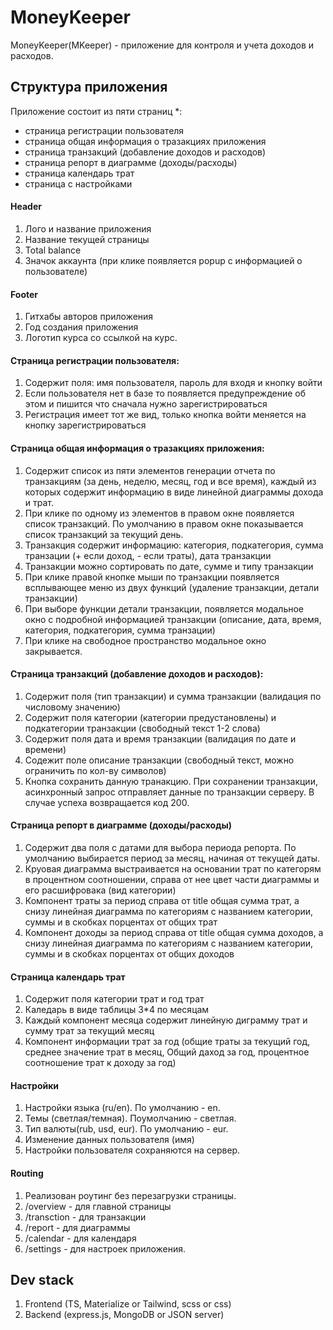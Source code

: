 # MoneyKeeper

MoneyKeeper(MKeeper) - приложение для контроля и учета доходов и расходов.

## Структура приложения
Приложение состоит из пяти страниц \*:
- страница регистрации пользователя
- страница общая информация о тразакциях приложения
- страница транзакций (добавление доходов и расходов)
- страница репорт в диаграмме (доходы/расходы)
- страница календарь трат
- страница с настройками

#### Header
1. Лого и название приложения
2. Название текущей страницы
3. Total balance 
4. Значок аккаунта (при клике появляется popup с информацией о пользователе)

#### Footer
1. Гитхабы авторов приложения
2. Год создания приложения
3. Логотип курса со ссылкой на курс.

#### Страница регистрации пользователя:
1. Содержит поля: имя пользователя, пароль для входя и кнопку войти
2. Если пользователя нет в базе то появляется предупреждение об этом и пишится что сначала нужно зарегистрироваться
3. Регистрация имеет тот же вид, только кнопка войти меняется на кнопку зарегистрироваться

#### Страница общая информация о тразакциях приложения:
1. Содержит список из пяти элементов генерации отчета по транзакциям (за день, неделю, месяц, год и все время), каждый из которых содержит информацию в виде линейной диаграммы дохода и трат.
2. При клике по одному из элементов в правом окне появляется список транзакций. По умолчанию в правом окне показывается список транзакций за текущий день.
3. Транзакция содержит информацию: категория, подкатегория, сумма транзации (+ если доход, - если траты), дата транзакции
4. Транзакции можно сортировать по дате, сумме и типу транзакции
4. При клике правой кнопке мыши по транзакции появляется всплывающее меню из двух функций (удаление транзакции, детали транзакции)
5. При выборе функции детали транзакции, появляется модальное окно с подробной информацией транзакции (описание, дата, время, категория, подкатегория, сумма транзации)
6. При клике на свободное пространство модальное окно закрывается.

#### Страница транзакций (добавление доходов и расходов):
1. Содержит поля (тип транзакции) и сумма транзакции (валидация по числовому значению)
2. Содержит поля категории (категории предустановлены) и подкатегории транзакции (свободный текст 1-2 слова)
3. Содержит поля дата и время транзакции (валидация по дате и времени)
4. Содежит поле описание транзакции (свободный текст, можно ограничить по кол-ву символов)
5. Кнопка сохранить данную транакцию. При сохранении транзакции, асинхронный запрос отправляет данные по транзакции серверу. В случае успеха возвращается код 200.
  
#### Страница репорт в диаграмме (доходы/расходы)
1. Содержит два поля с датами для выбора периода репорта. По умолчанию выбирается период за месяц, начиная от текущей даты.
2. Круовая диаграмма выстраивается на основании трат по категорям в процентном соотношении, справа от нее цвет части диаграммы и его расшифровака (вид категории)
3. Компонент траты за период справа от title общая сумма трат, а снизу линейная диаграмма по категориям с названием категории, суммы и в скобках порцентах от общих трат
4. Компонент доходы за период справа от title общая сумма доходов, а снизу линейная диаграмма по категориям с названием категории, суммы и в скобках порцентах от общих доходов

#### Страница календарь трат
1. Содержит поля категории трат и год трат
2. Каледарь в виде таблицы 3*4 по месяцам
3. Каждый компонент месяца содержит линейную диграмму трат и сумму трат за текущий месяц
4. Компонент информации трат за год (общие траты за текущий год, среднее значение трат в месяц, Общий даход за год, процентное соотношение трат к доходу за год)

#### Настройки
1. Настройки языка (ru/en). По умолчанию - en.
2. Темы (светлая/темная). Поумолчанию - светлая.
3. Тип валюты(rub, usd, eur). По умолчанию - eur.
4. Изменение данных пользователя (имя)
5. Настройки пользователя сохраняются на сервер.

#### Routing
1. Реализован роутинг без перезагрузки страницы.
2. /overview - для главной страницы
3. /transction - для транзакции
4. /report - для диаграммы
5. /calendar - для календаря
6. /settings - для настроек приложения.



## Dev stack
1. Frontend (TS, Materialize or Tailwind, scss or css)
2. Backend (express.js, MongoDB or JSON server)
